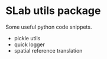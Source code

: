 # SLab utils package
Some useful python code snippets.
- pickle utils
- quick logger
- spatial reference translation